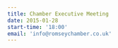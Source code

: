 ```yaml
---
title: Chamber Executive Meeting
date: 2015-01-28
start-time: '18:00'
email: 'info@romseychamber.co.uk'
---
```

